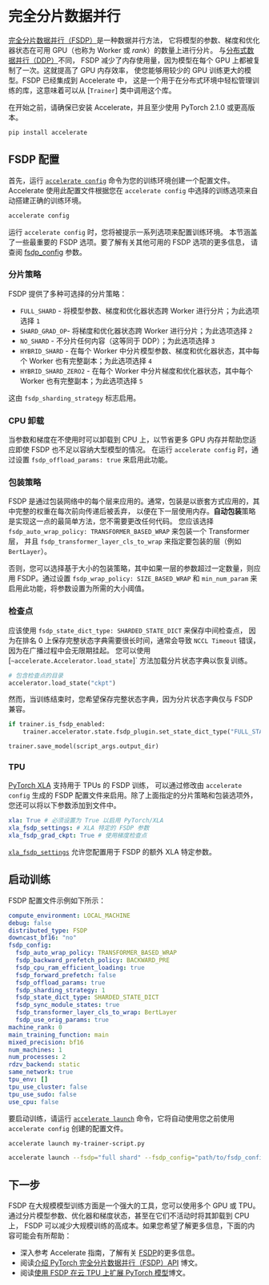 <!--
Copyright 2023 The HuggingFace Team. All rights reserved.

Licensed under the Apache License, Version 2.0 (the "License"); you may not use this file except in compliance with
the License. You may obtain a copy of the License at

http://www.apache.org/licenses/LICENSE-2.0

Unless required by applicable law or agreed to in writing, software distributed under the License is distributed on
an "AS IS" BASIS, WITHOUT WARRANTIES OR CONDITIONS OF ANY KIND, either express or implied. See the License for the
specific language governing permissions and limitations under the License.

⚠️ Note that this file is in Markdown but contain specific syntax for our doc-builder (similar to MDX) that may not be
rendered properly in your Markdown viewer.
-->

# 完全分片数据并行

[完全分片数据并行（FSDP）](https://pytorch.org/blog/introducing-pytorch-fully-sharded-data-parallel-api/)是一种数据并行方法，
它将模型的参数、梯度和优化器状态在可用 GPU（也称为 Worker 或 *rank*）的数量上进行分片。
与[分布式数据并行（DDP）](https://pytorch.org/docs/stable/generated/torch.nn.parallel.DistributedDataParallel.html)不同，
FSDP 减少了内存使用量，因为模型在每个 GPU 上都被复制了一次。这就提高了 GPU 内存效率，
使您能够用较少的 GPU 训练更大的模型。FSDP 已经集成到 Accelerate 中，
这是一个用于在分布式环境中轻松管理训练的库，这意味着可以从 [`Trainer`] 类中调用这个库。

在开始之前，请确保已安装 Accelerate，并且至少使用 PyTorch 2.1.0 或更高版本。

```bash
pip install accelerate
```

## FSDP 配置

首先，运行 [`accelerate config`](https://huggingface.co/docs/accelerate/package_reference/cli#accelerate-config)
命令为您的训练环境创建一个配置文件。Accelerate 使用此配置文件根据您在 `accelerate config`
中选择的训练选项来自动搭建正确的训练环境。

```bash
accelerate config
```

运行 `accelerate config` 时，您将被提示一系列选项来配置训练环境。
本节涵盖了一些最重要的 FSDP 选项。要了解有关其他可用的 FSDP 选项的更多信息，
请查阅 [fsdp_config](https://huggingface.co/docs/transformers/main_classes/trainer#transformers.TrainingArguments.fsdp_config) 参数。

### 分片策略

FSDP 提供了多种可选择的分片策略：

- `FULL_SHARD` - 将模型参数、梯度和优化器状态跨 Worker 进行分片；为此选项选择 `1`
- `SHARD_GRAD_OP`- 将梯度和优化器状态跨 Worker 进行分片；为此选项选择 `2`
- `NO_SHARD` - 不分片任何内容（这等同于 DDP）；为此选项选择 `3`
- `HYBRID_SHARD` - 在每个 Worker 中分片模型参数、梯度和优化器状态，其中每个 Worker 也有完整副本；为此选项选择 `4`
- `HYBRID_SHARD_ZERO2` - 在每个 Worker 中分片梯度和优化器状态，其中每个 Worker 也有完整副本；为此选项选择 `5`

这由 `fsdp_sharding_strategy` 标志启用。

### CPU 卸载

当参数和梯度在不使用时可以卸载到 CPU 上，以节省更多 GPU 内存并帮助您适应即使 FSDP 也不足以容纳大型模型的情况。
在运行 `accelerate config` 时，通过设置 `fsdp_offload_params: true` 来启用此功能。

### 包装策略

FSDP 是通过包装网络中的每个层来应用的。通常，包装是以嵌套方式应用的，其中完整的权重在每次前向传递后被丢弃，
以便在下一层使用内存。**自动包装**策略是实现这一点的最简单方法，您不需要更改任何代码。
您应该选择 `fsdp_auto_wrap_policy: TRANSFORMER_BASED_WRAP` 来包装一个 Transformer 层，
并且 `fsdp_transformer_layer_cls_to_wrap` 来指定要包装的层（例如 `BertLayer`）。

否则，您可以选择基于大小的包装策略，其中如果一层的参数超过一定数量，则应用 FSDP。通过设置
`fsdp_wrap_policy: SIZE_BASED_WRAP` 和 `min_num_param` 来启用此功能，将参数设置为所需的大小阈值。

### 检查点

应该使用 `fsdp_state_dict_type: SHARDED_STATE_DICT` 来保存中间检查点，
因为在排名 0 上保存完整状态字典需要很长时间，通常会导致 `NCCL Timeout` 错误，因为在广播过程中会无限期挂起。
您可以使用 [`~accelerate.Accelerator.load_state`]` 方法加载分片状态字典以恢复训练。

```py
# 包含检查点的目录
accelerator.load_state("ckpt")
```

然而，当训练结束时，您希望保存完整状态字典，因为分片状态字典仅与 FSDP 兼容。

```py
if trainer.is_fsdp_enabled:
    trainer.accelerator.state.fsdp_plugin.set_state_dict_type("FULL_STATE_DICT")

trainer.save_model(script_args.output_dir)
```

### TPU

[PyTorch XLA](https://pytorch.org/xla/release/2.1/index.html) 支持用于 TPUs 的 FSDP 训练，
可以通过修改由 `accelerate config` 生成的 FSDP 配置文件来启用。除了上面指定的分片策略和包装选项外，
您还可以将以下参数添加到文件中。

```yaml
xla: True # 必须设置为 True 以启用 PyTorch/XLA
xla_fsdp_settings: # XLA 特定的 FSDP 参数
xla_fsdp_grad_ckpt: True # 使用梯度检查点
```

[`xla_fsdp_settings`](https://github.com/pytorch/xla/blob/2e6e183e0724818f137c8135b34ef273dea33318/torch_xla/distributed/fsdp/xla_fully_sharded_data_parallel.py#L128)
允许您配置用于 FSDP 的额外 XLA 特定参数。

## 启动训练

FSDP 配置文件示例如下所示：

```yaml
compute_environment: LOCAL_MACHINE
debug: false
distributed_type: FSDP
downcast_bf16: "no"
fsdp_config:
  fsdp_auto_wrap_policy: TRANSFORMER_BASED_WRAP
  fsdp_backward_prefetch_policy: BACKWARD_PRE
  fsdp_cpu_ram_efficient_loading: true
  fsdp_forward_prefetch: false
  fsdp_offload_params: true
  fsdp_sharding_strategy: 1
  fsdp_state_dict_type: SHARDED_STATE_DICT
  fsdp_sync_module_states: true
  fsdp_transformer_layer_cls_to_wrap: BertLayer
  fsdp_use_orig_params: true
machine_rank: 0
main_training_function: main
mixed_precision: bf16
num_machines: 1
num_processes: 2
rdzv_backend: static
same_network: true
tpu_env: []
tpu_use_cluster: false
tpu_use_sudo: false
use_cpu: false
```

要启动训练，请运行 [`accelerate launch`](https://huggingface.co/docs/accelerate/package_reference/cli#accelerate-launch)
命令，它将自动使用您之前使用 `accelerate config` 创建的配置文件。

```bash
accelerate launch my-trainer-script.py
```

```bash
accelerate launch --fsdp="full shard" --fsdp_config="path/to/fsdp_config/ my-trainer-script.py
```

## 下一步

FSDP 在大规模模型训练方面是一个强大的工具，您可以使用多个 GPU 或 TPU。
通过分片模型参数、优化器和梯度状态，甚至在它们不活动时将其卸载到 CPU 上，
FSDP 可以减少大规模训练的高成本。如果您希望了解更多信息，下面的内容可能会有所帮助：

- 深入参考 Accelerate 指南，了解有关
  [FSDP](https://huggingface.co/docs/accelerate/usage_guides/fsdp)的更多信息。
- 阅读[介绍 PyTorch 完全分片数据并行（FSDP）API](https://pytorch.org/blog/introducing-pytorch-fully-sharded-data-parallel-api/) 博文。
- 阅读[使用 FSDP 在云 TPU 上扩展 PyTorch 模型](https://pytorch.org/blog/scaling-pytorch-models-on-cloud-tpus-with-fsdp/)博文。
